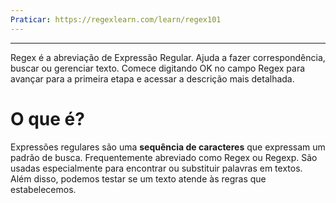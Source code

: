 ```yaml
---
Praticar: https://regexlearn.com/learn/regex101
---
```

---
Regex é a abreviação de Expressão Regular. Ajuda a fazer correspondência, buscar ou gerenciar texto. Comece digitando OK no campo Regex para avançar para a primeira etapa e acessar a descrição mais detalhada.

# O que é?
Expressões regulares são uma **sequência de caracteres** que expressam um padrão de busca. 
Frequentemente abreviado como Regex ou Regexp. São usadas especialmente para encontrar ou substituir palavras em textos. Além disso, podemos testar se um texto atende às regras que estabelecemos.



